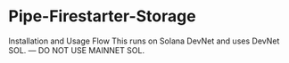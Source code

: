 # Pipe-Firestarter-Storage
Installation and Usage Flow This runs on Solana DevNet and uses DevNet SOL. — DO NOT USE MAINNET SOL.
